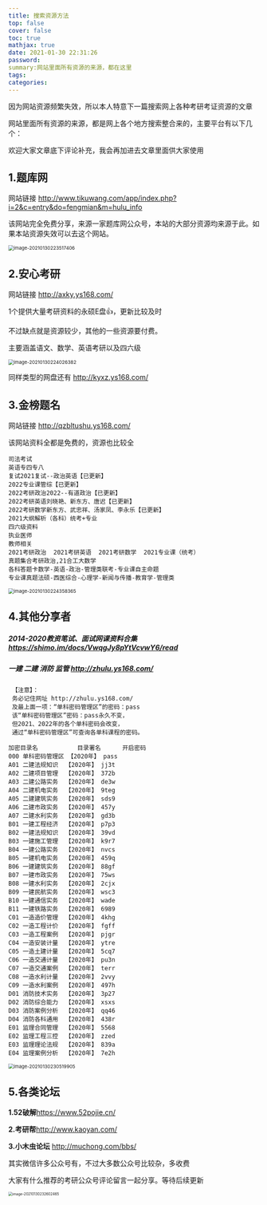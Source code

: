 ```yaml
---
title: 搜索资源方法
top: false
cover: false
toc: true
mathjax: true
date: 2021-01-30 22:31:26
password:
summary:网站里面所有资源的来源，都在这里
tags:
categories:
---
```




因为网站资源频繁失效，所以本人特意下一篇搜索网上各种考研考证资源的文章



网站里面所有资源的来源，都是网上各个地方搜索整合来的，主要平台有以下几个：

欢迎大家文章底下评论补充，我会再加进去文章里面供大家使用



## 1.题库网

网站链接 http://www.tikuwang.com/app/index.php?i=2&c=entry&do=fengmian&m=hulu_info

该网站完全免费分享，来源一家题库网公众号，本站的大部分资源均来源于此。如果本站资源失效可以去这个网站。

<img src="https://i.loli.net/2021/01/30/BUH8mDkTpRJQ5FZ.png" alt="image-20210130223517406" style="zoom:67%;" />





## 2.安心考研

网站链接 http://axky.ys168.com/

1个提供大量考研资料的永硕E盘👍，更新比较及时

不过缺点就是资源较少，其他的一些资源要付费。

主要涵盖语文、数学、英语考研以及四六级

<img src="https://i.loli.net/2021/01/30/PnA5R2MEv1ZQ6NW.png" alt="image-20210130224026382" style="zoom:67%;" />

同样类型的网盘还有 http://kyxz.ys168.com/



## 3.金榜题名

网站链接 http://qzbltushu.ys168.com/

该网站资料全都是免费的，资源也比较全

```
司法考试
英语专四专八
复试2021复试--政治英语【已更新】
2022专业课管综【已更新】
2022考研政治2022--有道政治【已更新】
2022考研英语刘晓艳、新东方、唐迟【已更新】
2022考研数学新东方、武忠祥、汤家凤、李永乐【已更新】
2021大纲解析（各科）统考+专业
四六级资料
执业医师
教师相关
2021考研政治  2021考研英语  2021考研数学  2021专业课（统考）
真题集合考研政治,21合工大数学
各科答题卡数学-英语-政治-管理类联考-专业课自主命题
专业课真题法硕-西医综合-心理学-新闻与传播-教育学-管理类
```



<img src="https://i.loli.net/2021/01/30/yQ2dZJiSPa6cNC1.png" alt="image-20210130224358365" style="zoom:67%;" />



## 4.其他分享者

##### 2014-2020教资笔试、面试网课资料合集 https://shimo.im/docs/VwqgJy8pYtVcvwY6/read

##### 一建 二建 消防 监管 http://zhulu.ys168.com/

```
 【注意】：
 务必记住网址 http://zhulu.ys168.com/ 
 及最上面一项：“单科密码管理区”的密码：pass
 该“单科密码管理区”密码：pass永久不变，
 但2021、2022年的各个单科密码会改变，
 通过“单科密码管理区”可查询各单科课程的密码。

加密目录名	        目录署名      开启密码
000 单科密码管理区	【2020年】	pass
A01 二建法规知识	【2020年】	jj3t
A02 二建项目管理	【2020年】	372b
A03 二建公路实务	【2020年】	de3w
A04 二建机电实务	【2020年】	9teg
A05 二建建筑实务	【2020年】	sds9
A06 二建市政实务	【2020年】	457y
A07 二建水利实务	【2020年】	gd3b
B01 一建工程经济	【2020年】	p7p3
B02 一建法规知识	【2020年】	39vd
B03 一建施工管理	【2020年】	k9r7
B04 一建公路实务	【2020年】	nvcs
B05 一建机电实务	【2020年】	459q
B06 一建建筑实务	【2020年】	88gf
B07 一建市政实务	【2020年】	75ws
B08 一建水利实务	【2020年】	2cjx
B09 一建民航实务	【2020年】	wsc3
B10 一建通信实务	【2020年】	wade
B11 一建铁路实务	【2020年】	6989
C01 一造造价管理	【2020年】	4khg
C02 一造工程计价	【2020年】	fgff
C03 一造工程案例	【2020年】	pjgr
C04 一造安装计量	【2020年】	ytre
C05 一造土建计量	【2020年】	5cq7
C06 一造交通计量	【2020年】	pu3n
C07 一造交通案例	【2020年】	terr
C08 一造水利计量	【2020年】	2vvy
C09 一造水利案例	【2020年】	497h
D01 消防技术实务	【2020年】	3p27
D02 消防综合能力	【2020年】	xsxs
D03 消防案例分析	【2020年】	qq46
D04 消防各科通用	【2020年】	438r
E01 监理合同管理	【2020年】	5568
E02 监理工程三控	【2020年】	zzed
E03 监理理论法规	【2020年】	839a
E04 监理案例分析	【2020年】	7e2h
```

<img src="https://i.loli.net/2021/01/30/NvBqQGrMLkWoYCs.png" alt="image-20210130230519905" style="zoom:67%;" />



## 5.各类论坛

**1.52破解**https://www.52pojie.cn/

**2.考研帮**http://www.kaoyan.com/

**3.小木虫论坛** http://muchong.com/bbs/



其实微信许多公众号有，不过大多数公众号比较杂，多收费

大家有什么推荐的考研公众号评论留言一起分享。等待后续更新

<img src="C:\Users\weifeng\AppData\Roaming\Typora\typora-user-images\image-20210130232602465.png" alt="image-20210130232602465" style="zoom:50%;" />



